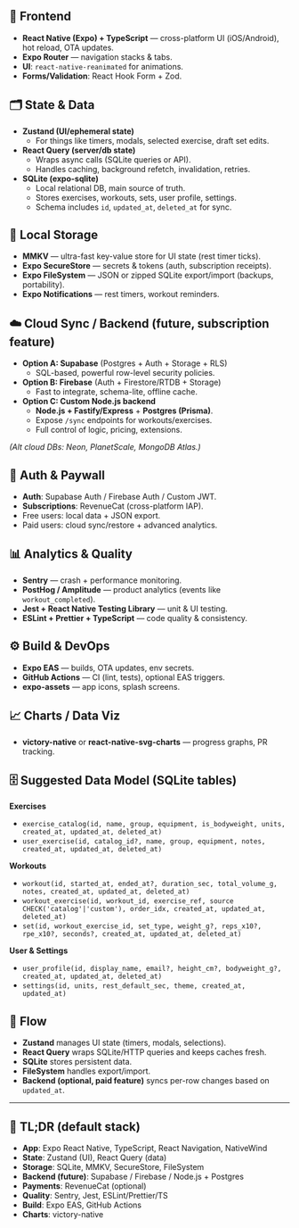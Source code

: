 ## 🚀 Frontend

- **React Native (Expo) + TypeScript** — cross-platform UI (iOS/Android), hot reload, OTA updates.
- **Expo Router** — navigation stacks & tabs.
- **UI**: `react-native-reanimated` for animations.
- **Forms/Validation**: React Hook Form + Zod.

## 🗂 State & Data

- **Zustand (UI/ephemeral state)**
  - For things like timers, modals, selected exercise, draft set edits.
- **React Query (server/db state)**
  - Wraps async calls (SQLite queries or API).
  - Handles caching, background refetch, invalidation, retries.
- **SQLite (expo-sqlite)**
  - Local relational DB, main source of truth.
  - Stores exercises, workouts, sets, user profile, settings.
  - Schema includes `id`, `updated_at`, `deleted_at` for sync.

## 💾 Local Storage

- **MMKV** — ultra-fast key-value store for UI state (rest timer ticks).
- **Expo SecureStore** — secrets & tokens (auth, subscription receipts).
- **Expo FileSystem** — JSON or zipped SQLite export/import (backups, portability).
- **Expo Notifications** — rest timers, workout reminders.

## ☁️ Cloud Sync / Backend (future, subscription feature)

- **Option A: Supabase** (Postgres + Auth + Storage + RLS)
  - SQL-based, powerful row-level security policies.
- **Option B: Firebase** (Auth + Firestore/RTDB + Storage)
  - Fast to integrate, schema-lite, offline cache.
- **Option C: Custom Node.js backend**
  - **Node.js + Fastify/Express** + **Postgres (Prisma)**.
  - Expose `/sync` endpoints for workouts/exercises.
  - Full control of logic, pricing, extensions.

_(Alt cloud DBs: Neon, PlanetScale, MongoDB Atlas.)_

## 🔐 Auth & Paywall

- **Auth**: Supabase Auth / Firebase Auth / Custom JWT.
- **Subscriptions**: RevenueCat (cross-platform IAP).
- Free users: local data + JSON export.
- Paid users: cloud sync/restore + advanced analytics.

## 📊 Analytics & Quality

- **Sentry** — crash + performance monitoring.
- **PostHog / Amplitude** — product analytics (events like `workout_completed`).
- **Jest + React Native Testing Library** — unit & UI testing.
- **ESLint + Prettier + TypeScript** — code quality & consistency.

## ⚙️ Build & DevOps

- **Expo EAS** — builds, OTA updates, env secrets.
- **GitHub Actions** — CI (lint, tests), optional EAS triggers.
- **expo-assets** — app icons, splash screens.

## 📈 Charts / Data Viz

- **victory-native** or **react-native-svg-charts** — progress graphs, PR tracking.

## 🗄 Suggested Data Model (SQLite tables)

**Exercises**

- `exercise_catalog(id, name, group, equipment, is_bodyweight, units, created_at, updated_at, deleted_at)`
- `user_exercise(id, catalog_id?, name, group, equipment, notes, created_at, updated_at, deleted_at)`

**Workouts**

- `workout(id, started_at, ended_at?, duration_sec, total_volume_g, notes, created_at, updated_at, deleted_at)`
- `workout_exercise(id, workout_id, exercise_ref, source CHECK('catalog'|'custom'), order_idx, created_at, updated_at, deleted_at)`
- `set(id, workout_exercise_id, set_type, weight_g?, reps_x10?, rpe_x10?, seconds?, created_at, updated_at, deleted_at)`

**User & Settings**

- `user_profile(id, display_name, email?, height_cm?, bodyweight_g?, created_at, updated_at, deleted_at)`
- `settings(id, units, rest_default_sec, theme, created_at, updated_at)`

## 🔄 Flow

- **Zustand** manages UI state (timers, modals, selections).
- **React Query** wraps SQLite/HTTP queries and keeps caches fresh.
- **SQLite** stores persistent data.
- **FileSystem** handles export/import.
- **Backend (optional, paid feature)** syncs per-row changes based on `updated_at`.

---

## 📝 TL;DR (default stack)

- **App**: Expo React Native, TypeScript, React Navigation, NativeWind
- **State**: Zustand (UI), React Query (data)
- **Storage**: SQLite, MMKV, SecureStore, FileSystem
- **Backend (future)**: Supabase / Firebase / Node.js + Postgres
- **Payments**: RevenueCat (optional)
- **Quality**: Sentry, Jest, ESLint/Prettier/TS
- **Build**: Expo EAS, GitHub Actions
- **Charts**: victory-native
